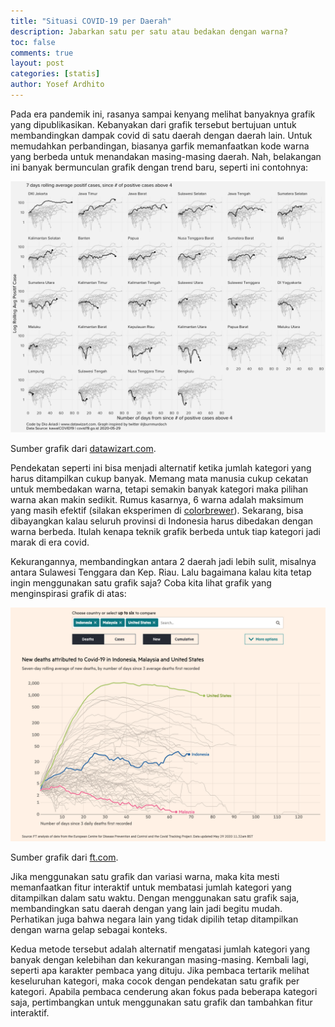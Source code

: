 ```yaml
---
title: "Situasi COVID-19 per Daerah"
description: Jabarkan satu per satu atau bedakan dengan warna?
toc: false
comments: true
layout: post
categories: [statis]
author: Yosef Ardhito
---
```


Pada era pandemik ini, rasanya sampai kenyang melihat banyaknya grafik yang dipublikasikan. Kebanyakan dari grafik tersebut bertujuan untuk membandingkan dampak covid di satu daerah dengan daerah lain. Untuk memudahkan perbandingan, biasanya garfik memanfaatkan kode warna yang berbeda untuk menandakan masing-masing daerah. Nah, belakangan ini banyak bermunculan grafik dengan trend baru, seperti ini contohnya:

![Dampak Covid per Provinsi](/images/statis_posts/covid/datawizart.png)

Sumber grafik dari [datawizart.com](https://github.com/dioariadi/covid-19).

Pendekatan seperti ini bisa menjadi alternatif ketika jumlah kategori yang harus ditampilkan cukup banyak. Memang mata manusia cukup cekatan untuk membedakan warna, tetapi semakin banyak kategori maka pilihan warna akan makin sedikit. Rumus kasarnya, 6 warna adalah maksimum yang masih efektif (silakan eksperimen di [colorbrewer](https://colorbrewer2.org/)). Sekarang, bisa dibayangkan kalau seluruh provinsi di Indonesia harus dibedakan dengan warna berbeda. Itulah kenapa teknik grafik berbeda untuk tiap kategori jadi marak di era covid.

Kekurangannya, membandingkan antara 2 daerah jadi lebih sulit, misalnya antara Sulawesi Tenggara dan Kep. Riau. Lalu bagaimana kalau kita tetap ingin menggunakan satu grafik saja? Coba kita lihat grafik yang menginspirasi grafik di atas:

![Pertumbuhan Covid per Negara](/images/statis_posts/covid/ft-covid.png)

Sumber grafik dari [ft.com](https://ig.ft.com/coronavirus-chart/).

Jika menggunakan satu grafik dan variasi warna, maka kita mesti memanfaatkan fitur interaktif untuk membatasi jumlah kategori yang ditampilkan dalam satu waktu. Dengan menggunakan satu grafik saja, membandingkan satu daerah dengan yang lain jadi begitu mudah. Perhatikan juga bahwa negara lain yang tidak dipilih tetap ditampilkan dengan warna gelap sebagai konteks.

Kedua metode tersebut adalah alternatif mengatasi jumlah kategori yang banyak dengan kelebihan dan kekurangan masing-masing. Kembali lagi, seperti apa karakter pembaca yang dituju. Jika pembaca tertarik melihat keseluruhan kategori, maka cocok dengan pendekatan satu grafik per kategori. Apabila pembaca cenderung akan fokus pada beberapa kategori saja, pertimbangkan untuk menggunakan satu grafik dan tambahkan fitur interaktif.